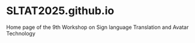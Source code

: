 # SLTAT2025.github.io
Home page of the 9th Workshop on Sign language Translation and Avatar Technology

